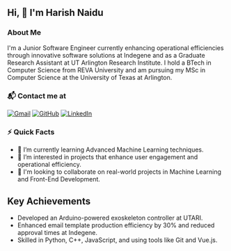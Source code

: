 ## Hi, 👋 I'm Harish Naidu
### About Me
I'm a Junior Software Engineer currently enhancing operational efficiencies through innovative software solutions at Indegene and as a Graduate Research Assistant at UT Arlington Research Institute. I hold a BTech in Computer Science from REVA University and am pursuing my MSc in Computer Science at the University of Texas at Arlington.

### 📬 Contact me at
[![Gmail](https://img.shields.io/badge/Email-Harish-red?style=flat-square&logo=gmail&logoColor=white)](mailto:harish.naidu0207@gmail.com)
[![GitHub](https://img.shields.io/badge/GitHub-harishnaidu0207-lightgrey?style=flat-square&logo=github)](https://github.com/harishnaidu0207)
[![LinkedIn](https://img.shields.io/badge/LinkedIn-Harish_Naidu-blue?style=flat-square&logo=linkedin)](https://linkedin.com/in/g-harish-naidu)

### ⚡️ Quick Facts
- 🌱 I’m currently learning Advanced Machine Learning techniques.
- 👀 I’m interested in projects that enhance user engagement and operational efficiency.
- 💞️ I'm looking to collaborate on real-world projects in Machine Learning and Front-End Development.

## Key Achievements
- Developed an Arduino-powered exoskeleton controller at UTARI.
- Enhanced email template production efficiency by 30% and reduced approval times at Indegene.
- Skilled in Python, C++, JavaScript, and using tools like Git and Vue.js.
